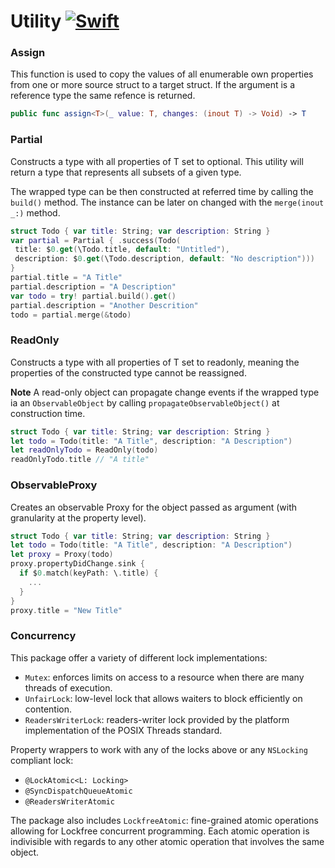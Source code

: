 # Utility [![Swift](https://img.shields.io/badge/swift-5.1-orange.svg?style=flat)](#)

### Assign

This function is used to copy the values of all enumerable own properties from one or more
source struct to a target struct.
If the argument is a reference type the same refence is returned.

```swift
public func assign<T>(_ value: T, changes: (inout T) -> Void) -> T
```

### Partial

Constructs a type with all properties of T set to optional. This utility will return a type 
that represents all subsets of a given type.

The wrapped type can be then constructed at referred time by calling the `build()` method.
The instance can be later on changed with the `merge(inout _:)` method.

 ```swift
 struct Todo { var title: String; var description: String } 
 var partial = Partial { .success(Todo(
  title: $0.get(\Todo.title, default: "Untitled"),   
  description: $0.get(\Todo.description, default: "No description"))) 
} 
partial.title = "A Title" 
partial.description = "A Description" 
var todo = try! partial.build().get() 
partial.description = "Another Descrition" 
todo = partial.merge(&todo) 
```

### ReadOnly

Constructs a type with all properties of T set to readonly, meaning the properties of
the constructed type cannot be reassigned.

**Note**  A read-only object can propagate change events if the wrapped type ia an
`ObservableObject` by calling `propagateObservableObject()` at construction time.

 ```swift
 struct Todo { var title: String; var description: String }
 let todo = Todo(title: "A Title", description: "A Description")
 let readOnlyTodo = ReadOnly(todo)
 readOnlyTodo.title // "A title"
 ``` 

 ### ObservableProxy
 
 Creates an observable Proxy for the object passed as argument (with granularity at the 
 property level).
 

```swift
struct Todo { var title: String; var description: String }
let todo = Todo(title: "A Title", description: "A Description")
let proxy = Proxy(todo)
proxy.propertyDidChange.sink {
  if $0.match(keyPath: \.title) {
    ...
  }
}
proxy.title = "New Title"
```

### Concurrency

This package offer a variety of different lock implementations:
* `Mutex`: enforces limits on access to a resource when there are many threads 
of execution.
* `UnfairLock`: low-level lock that allows waiters to block efficiently on contention.
* `ReadersWriterLock`: readers-writer lock provided by the platform implementation 
of the POSIX Threads standard.

Property wrappers to work with any of the locks above or any `NSLocking` compliant lock:
* `@LockAtomic<L: Locking>`
* `@SyncDispatchQueueAtomic`
* `@ReadersWriterAtomic`


The package also includes `LockfreeAtomic`:  fine-grained atomic operations allowing for Lockfree concurrent programming. Each atomic operation is indivisible with regards to any other atomic operation that involves the same object.
